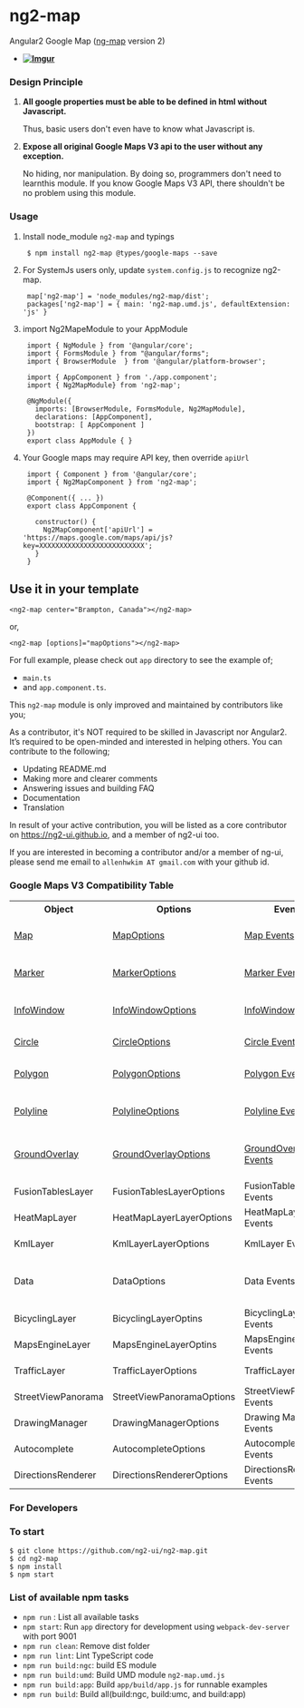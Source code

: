 # ng2-map

Angular2 Google Map ([ng-map](https://ngmap.github.io) version 2)

* **[![Imgur](http://i.imgur.com/O2EOCxf.png)](https://rawgit.com/ng2-ui/ng2-map/master/app/index.html)**		

### Design Principle

1. **All google properties must be able to be defined in html without Javascript.**

   Thus, basic users don't even have to know what Javascript is.

2. **Expose all original Google Maps V3 api to the user without any exception.**

   No hiding, nor manipulation. By doing so, programmers don't need to learnthis module.
   If you know Google Maps V3 API, there shouldn't be no problem using this module.

### Usage

1. Install node_module `ng2-map` and typings

        $ npm install ng2-map @types/google-maps --save

2. For SystemJs users only, update `system.config.js` to recognize ng2-map.

        map['ng2-map'] = 'node_modules/ng2-map/dist';
        packages['ng2-map'] = { main: 'ng2-map.umd.js', defaultExtension: 'js' }

3. import Ng2MapeModule to your AppModule

        import { NgModule } from '@angular/core';
        import { FormsModule } from "@angular/forms";
        import { BrowserModule  } from '@angular/platform-browser';

        import { AppComponent } from './app.component';
        import { Ng2MapModule} from 'ng2-map';

        @NgModule({
          imports: [BrowserModule, FormsModule, Ng2MapModule],
          declarations: [AppComponent],
          bootstrap: [ AppComponent ]
        })
        export class AppModule { }

4. Your Google maps may require API key, then override `apiUrl`

        import { Component } from '@angular/core';
        import { Ng2MapComponent } from 'ng2-map';

        @Component({ ... })
        export class AppComponent {

          constructor() {
            Ng2MapComponent['apiUrl'] = 'https://maps.google.com/maps/api/js?key=XXXXXXXXXXXXXXXXXXXXXXXXXX';
          }
        }

## Use it in your template

```
<ng2-map center="Brampton, Canada"></ng2-map>
```
or, 
```
<ng2-map [options]="mapOptions"></ng2-map>
```
       
For full example, please check out `app` directory to see the example of;

  - `main.ts`
  -  and `app.component.ts`.

This `ng2-map` module is only improved and maintained by contributors like you;

As a contributor, it's NOT required to be skilled in Javascript nor Angular2.
It’s required to be open-minded and interested in helping others.
You can contribute to the following;

  * Updating README.md
  * Making more and clearer comments
  * Answering issues and building FAQ
  * Documentation
  * Translation

In result of your active contribution, you will be listed as a core contributor
on https://ng2-ui.github.io, and a member of ng2-ui too.

If you are interested in becoming a contributor and/or a member of ng-ui,
please send me email to `allenhwkim AT gmail.com` with your github id.

### Google Maps V3 Compatibility Table

<table>
  <tr><th> Object  <th> Options <th> Events <th> Note </tr>
  <tr><td> <a href="https://developers.google.com/maps/documentation/javascript/reference#Map">Map</a>
      <td> <a href="https://developers.google.com/maps/documentation/javascript/reference#MapOptions">MapOptions</a>
      <td> <a href="https://developers.google.com/maps/documentation/javascript/reference#Map">Map Events</a>
      <td> supported as `ng2-map`
  <tr><td> <a href="https://developers.google.com/maps/documentation/javascript/reference#Marker">Marker</a>
      <td> <a href="https://developers.google.com/maps/documentation/javascript/reference#MarkerOptions">MarkerOptions</a>
      <td> <a href="https://developers.google.com/maps/documentation/javascript/reference#Marker">Marker Events</a>
      <td> supported as `marker`
  <tr><td> <a href="https://developers.google.com/maps/documentation/javascript/reference#InfoWindow">InfoWindow</a>
      <td> <a href="https://developers.google.com/maps/documentation/javascript/reference#InfoWindowOptions">InfoWindowOptions</a>
      <td> <a href="https://developers.google.com/maps/documentation/javascript/reference#InfoWindow">InfoWindow Events</a>
      <td> supported as `info-window`
  <tr><td> <a href="https://developers.google.com/maps/documentation/javascript/reference#Circle">Circle</a>
      <td> <a href="https://developers.google.com/maps/documentation/javascript/reference#CircleOptions">CircleOptions</a>
      <td> <a href="https://developers.google.com/maps/documentation/javascript/reference#Circle">Circle Events</a>
      <td> supported as `circle`
  <tr><td> <a href="https://developers.google.com/maps/documentation/javascript/reference#Polygon">Polygon</a>
      <td> <a href="https://developers.google.com/maps/documentation/javascript/reference#PolygonOptions">PolygonOptions</a>
      <td> <a href="https://developers.google.com/maps/documentation/javascript/reference#Polygon">Polygon Events</a>
      <td> supported as `polygon`
  <tr><td> <a href="https://developers.google.com/maps/documentation/javascript/reference#Polyline">Polyline</a>
      <td> <a href="https://developers.google.com/maps/documentation/javascript/reference#PolylineOptions">PolylineOptions</a>
      <td> <a href="https://developers.google.com/maps/documentation/javascript/reference#Polyline">Polyline Events</a>
      <td> supported as `polyline`
  <tr><td> <a href="https://developers.google.com/maps/documentation/javascript/reference#GroundOverlay">GroundOverlay</a>
      <td> <a href="https://developers.google.com/maps/documentation/javascript/reference#GroundOverlayOptions">GroundOverlayOptions</a>
      <td> <a href="https://developers.google.com/maps/documentation/javascript/reference#GroundOverlay">GroundOverlay Events</a>
      <td> supported as `ground-overlay`
  <tr><td> FusionTablesLayer <td> FusionTablesLayerOptions <td> FusionTablesLayer Events <td>  Coming Soon
  <tr><td> HeatMapLayer  <td> HeatMapLayerLayerOptions <td> HeatMapLayer Events      <td> Coming Soon
  <tr><td> KmlLayer      <td> KmlLayerLayerOptions     <td> KmlLayer Events          <td> Coming Soon
  <tr><td> Data          <td> DataOptions              <td> Data Events              <td> Coming Soon `map-data`
  <tr><td> BicyclingLayer  <td> BicyclingLayerOptins    <td> BicyclingLayer Events   <td> Coming Soon
  <tr><td> MapsEngineLayer <td> MapsEngineLayerOptins   <td> MapsEngineLayer Events  <td> Coming Soon
  <tr><td> TrafficLayer    <td> TrafficLayerOptions     <td> TrafficLayer Events     <td> Coming Soon
  <tr><td> StreetViewPanorama  <td> StreetViewPanoramaOptions     <td> StreetViewPanorama Events  <td> Coming Soon
  <tr><td> DrawingManager  <td> DrawingManagerOptions   <td> Drawing Manager Events <td> Coming Soon
  <tr><td> Autocomplete    <td> AutocompleteOptions     <td> Autocomplete Events    <td> Coming Soon
  <tr><td> DirectionsRenderer <td> DirectionsRendererOptions     <td> DirectionsRenderer Events    <td> Coming Soon
</table>

### For Developers

### To start

    $ git clone https://github.com/ng2-ui/ng2-map.git
    $ cd ng2-map
    $ npm install
    $ npm start

### List of available npm tasks

  * `npm run` : List all available tasks
  * `npm start`: Run `app` directory for development using `webpack-dev-server` with port 9001
  * `npm run clean`: Remove dist folder
  * `npm run lint`: Lint TypeScript code
  * `npm run build:ngc`: build ES module
  * `npm run build:umd`: Build UMD module `ng2-map.umd.js`
  * `npm run build:app`: Build `app/build/app.js` for runnable examples
  * `npm run build`: Build all(build:ngc, build:umc, and build:app)
